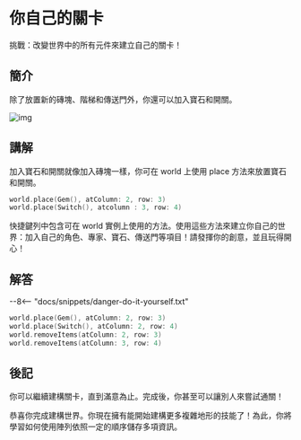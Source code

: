 # 你自己的關卡

挑戰：改變世界中的所有元件來建立自己的關卡！

## 簡介

除了放置新的磚塊、階梯和傳送門外，你還可以加入寶石和開關。

![img](https://imagedelivery.net/cdkaXPuFls5qlrh3GM4hfA/98562a15-42b7-433c-a767-d15735603000/public)

## 講解

加入寶石和開關就像加入磚塊一樣，你可在 world 上使用 place 方法來放置寶石和開關。

```swift linenums="1"
world.place(Gem(), atColumn: 2, row: 3)
world.place(Switch(), atcolumn : 3, row: 4)
```

快捷鍵列中包含可在 world 實例上使用的方法。使用這些方法來建立你自己的世界：加入自己的角色、專家、寶石、傳送門等項目！請發揮你的創意，並且玩得開心！

## 解答

--8<-- "docs/snippets/danger-do-it-yourself.txt"

```swift linenums="1"
world.place(Gem(), atColumn: 2, row: 3)
world.place(Switch(), atColumn: 2, row: 4)
world.removeItems(atColumn: 2, row: 3)
world.removeItems(atColumn: 3, row: 4)
```

## 後記

你可以繼續建構關卡，直到滿意為止。完成後，你甚至可以讓別人來嘗試通關！

恭喜你完成建構世界。你現在擁有能開始建構更多複雜地形的技能了！為此，你將學習如何使用陣列依照一定的順序儲存多項資訊。
